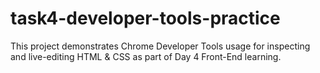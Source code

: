 # task4-developer-tools-practice
This project demonstrates Chrome Developer Tools usage for inspecting and live-editing HTML &amp; CSS as part of Day 4 Front-End learning.
